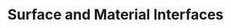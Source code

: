 ---
layout: default
title: Surface and Material Interfaces
parent: Simulation Domain
nav_order: 0
---